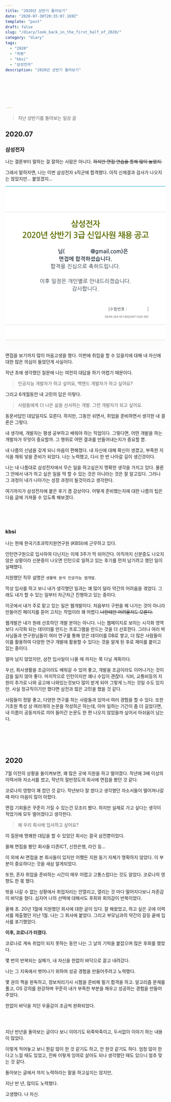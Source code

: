 ```yaml
---
title: "2020년 상반기 돌아보기"
date: "2020-07-30T20:35:07.169Z"
template: "post"
draft: false
slug: "/diary/look_back_in_the_first_half_of_2020/"
category: "diary"
tags:
  - "2020"
  - "취뽀"
  - "kbsi"
  - "삼성전자"
description: "2020년 상반기 돌아보기"






---
```


> 지난 상반기를 돌아보는 일상 글





## 2020.07

### 삼성전자

나는 결론부터 말하는 걸 잘하는 사람은 아니다. <del>하지만 면접 연습을 통해 많이 늘었지.</del>

그래서 말하자면, 나는 이번 삼성전자 s직군에 합격했다. 아직 신체결과 검사가 나오지는 않았지만... 붙었겠지... 

![samsung](img/samsung.jpg)

면접을 보기까지 많이 마음고생을 했다. 이번에 취업을 할 수 있을지에 대해 내 자신에 대한 많은 의심이 들었던게 사실이다.

작년 초에 생각했던 질문에 나는 여전히 대답을 하기 어렵기 때문이다.



> 인공지능 개발자가 하고 싶어요, 백엔드 개발자가 하고 싶어요?



그리고 6개월동안 내 고민의 답은 이렇다.



> 사람들에게 더 나은 삶을 선사하는 개발. 그런 개발자가 되고 싶어요.



동문서답인 대답일지도 모른다. 하지만, 그동안 쉬면서, 취업을 준비하면서 생각한 내 결론은 그렇다.



내 생각에, 개발자는 평생 공부하고 배워야 하는 직업이다. 그렇다면, 어떤 개발을 하는 개발자가 무엇이 중요할까. 그 행위로 어떤 결과를 만들어내는지가 중요할 뿐.



내 나름의 신념을 갖게 되니 마음이 편해졌다. 내 자신에 대해 확신이 생겼고, 부족한 지식을 채워 넣을 준비가 되었다. 나는 노력했고, 다시 한 번 나아갈 길이 생긴것이다.



나는 내 나름대로 삼성전자에서 무슨 일을 하고싶은지 명확한 생각을 가지고 있다. 물론 그 안에서 내가 하고 싶은 일을 딱 할 수 있는 것은 아니라는 것은 잘 알고있다. 그러나 그 과정이 내가 나아가는 성장 과정이 될것이라고 생각한다.



여기까지가 삼성전자에 붙은 후기 겸 감상이다. 어떻게 준비했는지에 대한 나름의 팁은 다음 글에 가져올 수 있도록 해보겠다.



<br><br><br>

### kbsi

나는 현재 한국기초과학지원연구원 (KBSI)에 근무하고 있다.

인턴연구원으로 입사하여 다닌지는 이제 3주가 막 되어간다. 아직까지 신분증도 나오지 않은 상황이라 신분증이 나오면 인턴으로 일하고 있는 후기를 먼저 남기려고 했던 일이 실패했다.

지원했던 직무 설명은 `생물체 분석 인공지능 앱개발`.

막상 입사를 하고 보니 내가 생각했던 일과는 꽤 많이 달라 약간의 어려움을 겪었다. 그래도 내가 할 수 있는 일부터 차근차근 진행하고 있는 중이다.

이곳에서 내가 주로 맡고 있는 일은 웹개발이다. 처음부터 구현을 해 나가는 것이 아니라 만들어진 페이지를 뜯어 고치는 작업이라 꽤 어렵다.<del>나한테만 어려울지도 모른다.</del>

웹개발은 내가 원래 선호하던 개발 분야는 아니다. 나는 웹페이지로 보이는 시각화 영역보다 시각화 되는 데이터를 만드는 프로그램을 만드는 것을 더 선호한다. 그러나 여러 박사님들과 연구원님들이 여러 연구를 통해 얻은 데이터를 DB로 쌓고, 더 많은 사람들이 이를 활용하여 다양한 연구 개발에 활용할 수 있다는 것을 알게 된 후로 재미를 붙이고 있는 중이다.

얼마 남지 않았지만, 삼전 입사일이 나올 때 까지는 쭉 다닐 계획이다.

우선, 회사생활을 조금이라도 배워갈 수 있어 좋고, 개발을 조금이라도 이어나가는 것이 감을 잃지 않아 좋다. 마지막으로 인턴이지만 꽤나 수입이 괜찮다. 식비, 교통비등의 지원이 추가로 나와 공고에 나와있는것보다 많이 받게 되어 그렇게 느끼는 것일 수도 있지만. 사실 정규직이기만 했다면 삼전과 많은 고민을 했을 것 같다.

사람들이 정말 좋고, 다양한 연구를 하는 사람들과 있어서 여러 경험을 할 수 있다. 또한 기초원 특성 상 여러개의 논문을 작성하곤 하는데, 아마 일하는 기간이 좀 더 길었다면, 내 이름이 공동저자로 끼어 들어간 논문도 한 편 나오지 않았을까 싶어서 아쉬움이 남는다.

<br>

<br><br>

## 2020

7월 이전의 상황을 돌이켜보면, 꽤 많은 곳에 지원을 하고 떨어졌다. 작년에 3배 이상의 이력서와 자소서를 썼고, 작년의 절반정도의 회사에 면접을 봤던 것 같다.

코로나의 영향이 꽤 컸던 것 같다. 작년보다 잘 썼다고 생각했던 자소서들이 떨어져나갈때 마다 마음이 많이 아팠다.

면접 기회들은 꾸준히 가질 수 있는건 모조리 봤다. 하지만 실제로 가고 싶다는 생각이 적었기에 모두 떨어졌다고 생각한다.



> 왜 우리 회사에 입사하고 싶어요?



이 질문에 명쾌한 대답을 할 수 있었던 회사는 결국 삼전뿐이었다.

올해 면접을 봤던 회사들 더존ICT, 신한은행, 라인 등...

이 외에 AI 면접을 본 회사들이 있지만 어쨌든 지원 동기 자체가 명확하지 않았다. 이 부분이 중요하다는 것을 새삼 알게되었다.



또한, 혼자 취업을 준비하는 시간이 매우 어렵고 고통스럽다는 것도 알았다. 코로나의 영향도 한 몫 했다. 

밖을 나갈 수 없는 상황에서 취업자리는 안열리고, 열리는 것 마다 떨어지다보니 자존감이 바닥을 쳤다. 심지어 나의 선택에 대해서도 후회와 회의감이 반복이었다.

올해 초. 20년 1월에 지원했던 회사에 대한 글이 있다. 잘 해왔었고, 하고 싶은 곳에 이력서를 제출했던 지난 1월. 나는 그 회사에 붙었다. 그리고 부모님과의 약간의 갈등 끝에 입사를 포기했었다.

<b>이후, 코로나가 터졌다.</b>

코로나로 계속 취업이 되지 못하는 동안 나는 그 날의 기억을 붙잡으며 많은 후회를 했었다.

몇 번의 반복되는 실패가, 내 자신을 한없이 바닥으로 끌고 내려갔다.

나는 그 지옥에서 벗어나기 위하여 성공 경험을 만들어주려고 노력했다.

몇 권의 책을 완독하고, 정보처리기사 시험을 준비해 필기 합격을 하고. 알고리즘 문제를 풀고, OS 강의를 완강하며 꾸준히 내가 부족한 부분을 채우고 성공하는 경험을 만들어주었다.

한없이 바닥을 치던 우울감이 조금씩 완화되었다.

<br><br>

지난 반년을 돌아보는 글이다 보니 이야기도 뒤죽박죽이고, 두서없이 이야기 하는 내용이 많았다.

이렇게 적어놓고 보니 뭔갈 많이 한 것 같기도 하고, 안 한것 같기도 하다. 엄청 많이 한다고 느낄 때도 있었고, 진짜 이렇게 잉여로 살아도 되나 생각했던 때도 있으니 얼추 맞는 것 같다.

돌아보는 글에서 까지 노력하라는 말을 하고싶지는 않지만,

지난 반 년, 많이도 노력했다.

고생했다. 나 자신.

<br><br>